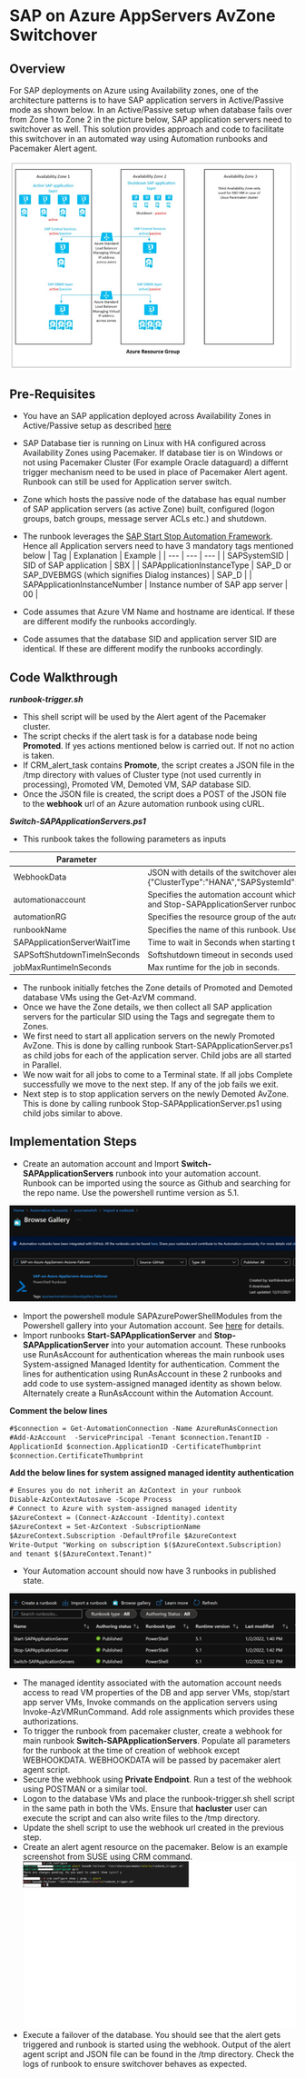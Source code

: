 # SAP on Azure AppServers AvZone Switchover
## Overview ##

For SAP deployments on Azure using Availability zones, one of the architecture patterns is to have SAP application servers in Active/Passive mode as shown below. In an Active/Passive setup when database fails over from Zone 1 to Zone 2 in the picture below, SAP application servers need to switchover as well. This solution provides approach and code to facilitate this switchover in an automated way using Automation runbooks and Pacemaker Alert agent. 

![avzone architecture](images/avzone_architecture.jpg)


## Pre-Requisites
- You have an SAP application deployed across Availability Zones in Active/Passive setup as described [here](https://docs.microsoft.com/en-us/azure/virtual-machines/workloads/sap/sap-ha-availability-zones#activepassive-deployment)
- SAP Database tier is running on Linux with HA configured across Availability Zones using Pacemaker. If database tier is on Windows or not using Pacemaker Cluster (For example Oracle dataguard) a differnt trigger mechanism need to be used in place of Pacemaker Alert agent. Runbook can still be used for Application server switch.
- Zone which hosts the passive node of the database has equal number of SAP application servers (as active Zone) built, configured (logon groups, batch groups, message server ACLs etc.) and shutdown. 
- The runbook leverages the [SAP Start Stop Automation Framework](https://github.com/Azure/SAP-on-Azure-Scripts-and-Utilities/tree/main/Start-Stop-Automation/Automation-Backend). Hence all Application servers need to have 3 mandatory tags mentioned below 
    | Tag | Explanation | Example |
   | --- | --- | --- |
  | SAPSystemSID | SID of SAP application | SBX | 
  | SAPApplicationInstanceType  | SAP_D or SAP_DVEBMGS (which signifies Dialog instances) | SAP_D |
  | SAPApplicationInstanceNumber | Instance number of SAP app server | 00 |

- Code assumes that Azure VM Name and hostname are identical. If these are different modify the runbooks accordingly.
- Code assumes that the database SID and application server SID are identical. If these are different modify the runbooks accordingly.  

## Code Walkthrough

***runbook-trigger.sh*** 
- This shell script will be used by the Alert agent of the Pacemaker cluster.  
- The script checks if the alert task is for a database node being **Promoted**. If yes actions mentioned below is carried out. If not no action is taken. 
- If CRM_alert_task contains **Promote**, the script creates a JSON file in the /tmp directory with values of Cluster type (not used currently in processing), Promoted VM, Demoted VM, SAP database SID. 
- Once the JSON file is created, the script does a POST of the JSON file to the **webhook** url of an Azure automation runbook using cURL. 

***Switch-SAPApplicationServers.ps1***
- This runbook takes the following parameters as inputs

| Parameter | Explanation |
| --- | --- |
| WebhookData | JSON with details of the switchover alert. Sample JSON {"ClusterType":"HANA","SAPSystemId":"ABC","PromotedNode":"xxxxxx","DemotedNode":"xxxxxx"} |
| automationaccount |  Specifies the automation account which hosts this runbook as well as Start-SAPApplicationServer and Stop-SAPApplicationServer runbooks |
| automationRG | Specifies the resource group of the automation account |
| runbookName | Specifies the name of this runbook. Used to check job concurrency |
| SAPApplicationServerWaitTime | Time to wait in Seconds when starting the SAP application Servers |
| SAPSoftShutdownTimeInSeconds | Softshutdown timeout in seconds used for stopping SAP application servers on the passive Zone |
| jobMaxRuntimeInSeconds | Max runtime for the job in seconds. |

- The runbook initially fetches the Zone details of Promoted and Demoted database VMs using the Get-AzVM command. 
- Once we have the Zone details, we then collect all SAP application servers for the particular SID using the Tags and segregate them to Zones. 
-  We first need to start all application servers on the newly Promoted AvZone. This is done by calling runbook Start-SAPApplicationServer.ps1 as child jobs for each of the application server.  Child jobs are all started in Parallel. 
-  We now wait for all jobs to come to a Terminal state. If all jobs Complete successfully we move to the next step. If any of the job fails we exit. 
-  Next step is to stop application servers on the newly Demoted AvZone. This is done by calling runbook Stop-SAPApplicationServer.ps1 using child jobs similar to above. 

## Implementation Steps
- Create an automation account and Import **Switch-SAPApplicationServers** runbook into your automation account.  Runbook can be imported using the source as Github and searching for the repo name. Use the powershell runtime version as 5.1.

![github import](images/github_import_ps.jpg)

- Import the powershell module SAPAzurePowerShellModules from the Powershell gallery into your Automation account. See [here](https://github.com/Azure/SAP-on-Azure-Scripts-and-Utilities/tree/main/Start-Stop-Automation/Automation-Backend#import-sap-powershell-module) for details. 
- Import runbooks **Start-SAPApplicationServer** and **Stop-SAPApplicationServer** into your automation account. These runbooks use RunAsAccount for authentication whereas the main runbook uses System-assigned Managed Identity for authentication. Comment the lines for authentication using RunAsAccount in these 2 runbooks and add code to use system-assigned managed identity as shown below.  Alternately create a RunAsAccount within the Automation Account.  

**Comment the below lines**
```
#$connection = Get-AutomationConnection -Name AzureRunAsConnection
#Add-AzAccount  -ServicePrincipal -Tenant $connection.TenantID -ApplicationId $connection.ApplicationID -CertificateThumbprint $connection.CertificateThumbprint 
```
**Add the below lines for system assigned managed identity authentication**
```
# Ensures you do not inherit an AzContext in your runbook
Disable-AzContextAutosave -Scope Process
# Connect to Azure with system-assigned managed identity
$AzureContext = (Connect-AzAccount -Identity).context
$AzureContext = Set-AzContext -SubscriptionName $AzureContext.Subscription -DefaultProfile $AzureContext
Write-Output "Working on subscription $($AzureContext.Subscription) and tenant $($AzureContext.Tenant)"
```
- Your Automation account should now have 3 runbooks in published state.

![automation account runbooks](images/automation_account_runbooks.jpg)

- The managed identity associated with the automation account needs access to read VM properties of the DB and app server VMs, stop/start app server VMs, Invoke commands on the application servers using Invoke-AzVMRunCommand. Add role assignments which provides these authorizations.
- To trigger the runbook from pacemaker cluster, create a webhook for main runbook **Switch-SAPApplicationServers**.  Populate all parameters for the runbook at the time of creation of webhook except WEBHOOKDATA. WEBHOOKDATA will be passed by pacemaker alert agent script. 
- Secure the webhook using **Private Endpoint**.  Run a test of the webhook using POSTMAN or a similar tool. 
- Logon to the database VMs and place the runbook-trigger.sh shell script in the same path in both the VMs. Ensure that **hacluster** user can execute the script and can also write files to the /tmp directory.
- Update the shell script to use the webhook url created in the previous step.
-  Create an alert agent resource on the pacemaker. Below is an example screenshot from SUSE using CRM command.
![pacemaker alert](images/pacemaker_alert.jpg)
-  Execute a failover of the database.  You should see that the alert gets triggered and runbook is started using the webhook.  Output of the alert agent script and JSON file can be found in the /tmp directory. Check the logs of runbook to ensure switchover behaves as expected.